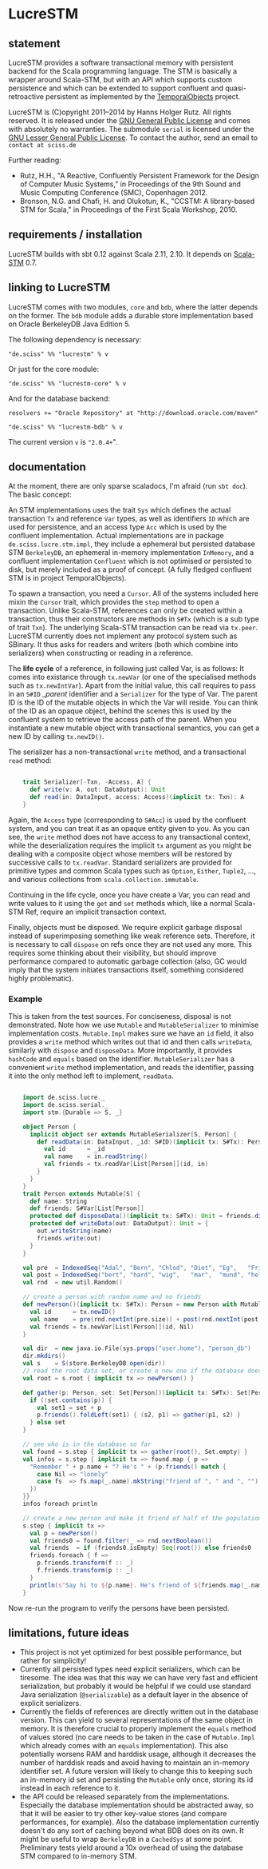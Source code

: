 # LucreSTM

## statement

LucreSTM provides a software transactional memory with persistent backend for the Scala programming language. The STM is basically a wrapper around Scala-STM, but with an API which supports custom persistence and which can be extended to support confluent and quasi-retroactive persistent as implemented by the [TemporalObjects](https://github.com/Sciss/TemporalObjects) project.

LucreSTM is (C)opyright 2011&ndash;2014 by Hanns Holger Rutz. All rights reserved. It is released under the [GNU General Public License](https://raw.github.com/Sciss/LucreSTM/master/licenses/LucreSTM-License.txt) and comes with absolutely no warranties. The submodule `serial` is licensed under the [GNU Lesser General Public License](https://raw.github.com/Sciss/LucreSTM/master/licenses/LucreSTM-Serial-License.txt). To contact the author, send an email to `contact at sciss.de`

Further reading:

 - Rutz, H.H., "A Reactive, Confluently Persistent Framework for the Design of Computer Music Systems," in Proceedings of the 9th Sound and Music Computing Conference (SMC), Copenhagen 2012.
 - Bronson, N.G. and Chafi, H. and Olukotun, K., "CCSTM: A library-based STM for Scala," in Proceedings of the First Scala Workshop, 2010.

## requirements / installation

LucreSTM builds with sbt 0.12 against Scala 2.11, 2.10. It depends on [Scala-STM](http://nbronson.github.com/scala-stm/) 0.7.

## linking to LucreSTM

LucreSTM comes with two modules, `core` and `bdb`, where the latter depends on the former. The `bdb` module adds a durable store implementation based on Oracle BerkeleyDB Java Edition 5.

The following dependency is necessary:

    "de.sciss" %% "lucrestm" % v

Or just for the core module:

    "de.sciss" %% "lucrestm-core" % v

And for the database backend:

    resolvers += "Oracle Repository" at "http://download.oracle.com/maven"
    
    "de.sciss" %% "lucrestm-bdb" % v

The current version `v` is `"2.0.4+`".

## documentation

At the moment, there are only sparse scaladocs, I'm afraid (run `sbt doc`). The basic concept:

An STM implementations uses the trait `Sys` which defines the actual transaction `Tx` and reference `Var` types, as well as identifiers `ID` which are used for persistence, and an access type `Acc` which is used by the confluent implementation. Actual implementations are in package `de.sciss.lucre.stm.impl`, they include a ephemeral but persisted database STM `BerkeleyDB`, an ephemeral in-memory implementation `InMemory`, and a confluent implementation `Confluent` which is not optimised or persisted to disk, but merely included as a proof of concept. (A fully fledged confluent STM is in project TemporalObjects).

To spawn a transaction, you need a `Cursor`. All of the systems included here mixin the `Cursor` trait, which provides the `step` method to open a transaction. Unlike Scala-STM, references can only be created within a transaction, thus their constructors are methods in `S#Tx` (which is a sub type of trait `Txn`). The underlying Scala-STM transaction can be read via `tx.peer`. LucreSTM currently does not implement any protocol system such as SBinary. It thus asks for readers and writers (both which combine into serializers) when constructing or reading in a reference.

The __life cycle__ of a reference, in following just called Var, is as follows: It comes into existance through `tx.newVar` (or one of the specialised methods such as `tx.newIntVar`). Apart from the initial value, this call requires to pass in an `S#ID` __parent_ identifier and a `Serializer` for the type of Var. The parent ID is the ID of the mutable objects in which the Var will reside. You can think of the ID as an opaque object, behind the scenes this is used by the confluent system to retrieve the access path of the parent. When you instantiate a new mutable object with transactional semantics, you can get a new ID by calling `tx.newID()`.

The serializer has a non-transactional `write` method, and a transactional `read` method:

```scala

    trait Serializer[-Txn, -Access, A] {
      def write(v: A, out: DataOutput): Unit
      def read(in: DataInput, access: Access)(implicit tx: Txn): A
    }
```

Again, the `Access` type (corresponding to `S#Acc`) is used by the confluent system, and you can treat it as an opaque entity given to you. As you can see, the `write` method does not have access to any transactional context, while the deserialization requires the implicit `tx` argument as you might be dealing with a composite object whose members will be restored by successive calls to `tx.readVar`. Standard serializers are provided for primitive types and common Scala types such as `Option`, `Either`, `Tuple2`, ..., and various collections from `scala.collection.immutable`.

Continuing in the life cycle, once you have create a Var, you can read and write values to it using the `get` and `set` methods which, like a normal Scala-STM Ref, require an implicit transaction context.

Finally, objects must be disposed. We require explicit garbage disposal instead of superimposing something like weak reference sets. Therefore, it is necessary to call `dispose` on refs once they are not used any more. This requires some thinking about their visibility, but should improve performance compared to automatic garbage collection (also, GC would imply that the system initiates transactions itself, something considered highly problematic).

### Example

This is taken from the test sources. For conciseness, disposal is not demonstrated. Note how we use `Mutable` and `MutableSerializer` to minimise implementation costs. `Mutable.Impl` makes sure we have an `id` field, it also provides a `write` method which writes out that id and then calls `writeData`, similarly with `dispose` and `disposeData`. More importantly, it provides `hashCode` and `equals` based on the identifier. `MutableSerializer` has a convenient `write` method implementation, and reads the identifier, passing it into the only method left to implement, `readData`.

```scala

    import de.sciss.lucre._
    import de.sciss.serial._
    import stm.{Durable => S, _}

    object Person {
      implicit object ser extends MutableSerializer[S, Person] {
        def readData(in: DataInput, _id: S#ID)(implicit tx: S#Tx): Person = new Person with Mutable.Impl[S] {
          val id      = _id
          val name    = in.readString()
          val friends = tx.readVar[List[Person]](id, in)
        }
      }
    }
    trait Person extends Mutable[S] {
      def name: String
      def friends: S#Var[List[Person]]
      protected def disposeData()(implicit tx: S#Tx): Unit = friends.dispose()
      protected def writeData(out: DataOutput): Unit = {
        out.writeString(name)
        friends.write(out)
      }
    }

    val pre  = IndexedSeq("Adal", "Bern", "Chlod", "Diet", "Eg",   "Fried")
    val post = IndexedSeq("bert", "hard", "wig",   "mar",  "mund", "helm" )
    val rnd  = new util.Random()

    // create a person with random name and no friends
    def newPerson()(implicit tx: S#Tx): Person = new Person with Mutable.Impl[S] {
      val id      = tx.newID()
      val name    = pre(rnd.nextInt(pre.size)) + post(rnd.nextInt(post.size))
      val friends = tx.newVar[List[Person]](id, Nil)
    }

    val dir  = new java.io.File(sys.props("user.home"), "person_db")
    dir.mkdirs()
    val s    = S(store.BerkeleyDB.open(dir))
    // read the root data set, or create a new one if the database does not exist
    val root = s.root { implicit tx => newPerson() }

    def gather(p: Person, set: Set[Person])(implicit tx: S#Tx): Set[Person] = {
      if (!set.contains(p)) {
        val set1 = set + p
        p.friends().foldLeft(set1) { (s2, p1) => gather(p1, s2) }
      } else set
    }

    // see who is in the database so far
    val found = s.step { implicit tx => gather(root(), Set.empty) }
    val infos = s.step { implicit tx => found.map { p =>
      "Remember " + p.name + "? He's " + (p.friends() match {
        case Nil => "lonely"
        case fs  => fs.map(_.name).mkString("friend of ", " and ", "")
      })
    }}
    infos foreach println

    // create a new person and make it friend of half of the population
    s.step { implicit tx =>
      val p = newPerson()
      val friends0 = found.filter(_ => rnd.nextBoolean())
      val friends  = if (friends0.isEmpty) Seq(root()) else friends0
      friends.foreach { f =>
        p.friends.transform(f :: _)
        f.friends.transform(p :: _)
      }
      println(s"Say hi to ${p.name}. He's friend of ${friends.map(_.name).mkString(" and ")}")
    }
```

Now re-run the program to verify the persons have been persisted.

## limitations, future ideas

 - This project is not yet optimized for best possible performance, but rather for simplicity!
 - Currently all persisted types need explicit serializers, which can be tiresome. The idea was that this way we can have very fast and efficient serialization, but probably it would be helpful if we could use standard Java serialization (`@serializable`) as a default layer in the absence of explicit serializers.
 - Currently the fields of references are directly written out in the database version. This can yield to several representations of the same object in memory. It is therefore crucial to properly implement the `equals` method of values stored (no care needs to be taken in the case of `Mutable.Impl` which already comes with an `equals` implementation). This also potentially worsens RAM and harddisk usage, although it decreases the number of harddisk reads and avoid having to maintain an in-memory identifier set. A future version will likely to change this to keeping such an in-memory id set and persisting the `Mutable` only once, storing its id instead in each reference to it.
 - the API could be released separately from the implementations. Especially the database implementation should be abstracted away, so that it will be easier to try other key-value stores (and compare performances, for example). Also the database implementation currently doesn't do any sort of caching beyond what BDB does on its own. It might be useful to wrap `BerkeleyDB` in a `CachedSys` at some point. Preliminary tests yield around a 10x overhead of using the database STM compared to in-memory STM.
